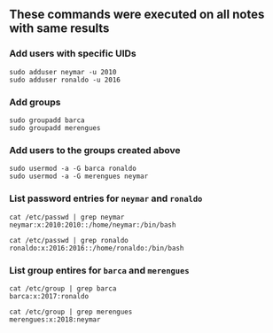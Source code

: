 ## These commands were executed on all notes with same results
### Add users with specific UIDs
```
sudo adduser neymar -u 2010
sudo adduser ronaldo -u 2016
```

### Add groups
```
sudo groupadd barca
sudo groupadd merengues
```

### Add users to the groups created above
```
sudo usermod -a -G barca ronaldo
sudo usermod -a -G merengues neymar
```

### List password entries for ```neymar``` and ```ronaldo```
```
cat /etc/passwd | grep neymar
neymar:x:2010:2010::/home/neymar:/bin/bash
```
```
cat /etc/passwd | grep ronaldo
ronaldo:x:2016:2016::/home/ronaldo:/bin/bash
```

### List group entires for ```barca``` and ```merengues```
```
cat /etc/group | grep barca
barca:x:2017:ronaldo
```
```
cat /etc/group | grep merengues
merengues:x:2018:neymar
```

